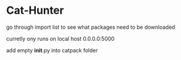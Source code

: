 # Cat-Hunter

go through import list to see what packages need to be downloaded

curretly ony runs on local host 0.0.0.0:5000

add empty __init__.py into catpack folder
